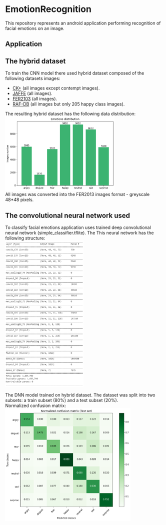 # EmotionRecognition
This repository represents an android application performing recognition of facial emotions on an image.  

## Application


## The hybrid dataset
To train the CNN model there used hybrid dataset composed of the following datasets images:
- [CK+](https://www.researchgate.net/publication/224165246_The_Extended_Cohn-Kanade_Dataset_CK_A_complete_dataset_for_action_unit_and_emotion-specified_expression) (all images except contempt images).  
- [JAFFE](https://zenodo.org/record/3451524#.XuHa20UzZPY) (all images).  
- [FER2103](https://www.kaggle.com/deadskull7/fer2013) (all images).  
- [RAF-DB](http://whdeng.cn/RAF/model1.html) (all images but only 205 happy class images).  

The resulting hybrid dataset has the following data distribution:  
<img src="/images/data_distribution.png"  width="350" height="238">  
All images was converted into the FER2013 images format - greyscale 48*48 pixels.  

## The convolutional neural network used
To classify facial emotions application uses trained deep convolutional neural network (simple_classifier.tflite). The 
This neural network has the following structure:  
<img src="/images/dnn_structure.png"  width="250" height="468">  

The DNN model trained on hybrid dataset. The dataset was split into two subsets: a train subset (80%) and a test subset (20%).  
Normalized confusion matrix:  
<img src="/images/normalized_confusion_matrix.png"  width="400" height="360">  
